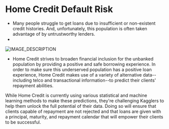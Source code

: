 # Home Credit Default Risk
- Many people struggle to get loans due to insufficient or non-existent credit histories. And, unfortunately, this population is often taken advantage of by untrustworthy lenders.
- 
![IMAGE_DESCRIPTION](https://www.pexels.com/photo/stressed-woman-looking-at-documents-6963054/)

- Home Credit strives to broaden financial inclusion for the unbanked population by providing a positive and safe borrowing experience. In order to make sure this underserved population has a positive loan experience, Home Credit makes use of a variety of alternative data--including telco and transactional information--to predict their clients' repayment abilities.

While Home Credit is currently using various statistical and machine learning methods to make these predictions, they're challenging Kagglers to help them unlock the full potential of their data. Doing so will ensure that clients capable of repayment are not rejected and that loans are given with a principal, maturity, and repayment calendar that will empower their clients to be successful.
